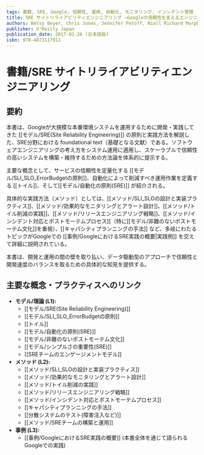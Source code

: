 ```yaml
---
tags: 書籍, SRE, Google, 信頼性, 運用, 自動化, モニタリング, インシデント管理
title: SRE サイトリライアビリティエンジニアリング ―Googleの信頼性を支えるエンジニアリングチーム
authors: Betsy Beyer, Chris Jones, Jennifer Petoff, Niall Richard Murphy
publisher: O'Reilly Japan
publication_date: 2017-01-26 (日本語版)
isbn: 978-4873117911
---
```

# 書籍/SRE サイトリライアビリティエンジニアリング

## 要約
本書は、Googleが大規模な本番環境システムを運用するために開発・実践してきた [[モデル/SRE(Site Reliability Engineering)]] の原則と実践方法を解説した、SRE分野における foundational text（基礎となる文献）である。ソフトウェアエンジニアリングの考え方をシステム運用に適用し、スケーラブルで信頼性の高いシステムを構築・維持するための方法論を体系的に提示する。

主要な概念として、サービスの信頼性を定量化する [[モデル/SLI_SLO_ErrorBudgetの原則]]、自動化によって削減すべき運用作業を定義する [[トイル]]、そして[[モデル/自動化の原則(SRE)]] が紹介される。

具体的な実践方法（メソッド）としては、[[メソッド/SLI_SLOの設計と実装プラクティス]]、[[メソッド/効果的なモニタリングとアラート設計]]、[[メソッド/トイル削減の実践]]、[[メソッド/リリースエンジニアリング戦略]]、[[メソッド/インシデント対応とポストモーテムプロセス]]（特に[[モデル/非難のないポストモーテム文化]]を重視）、[[キャパシティプランニングの手法]] など、多岐にわたるトピックがGoogleでの [[事例/GoogleにおけるSRE実践の概要|実践例]] を交えて詳細に説明されている。

本書は、開発と運用の間の壁を取り払い、データ駆動型のアプローチで信頼性と開発速度のバランスを取るための具体的な知見を提供する。

## 主要な概念・プラクティスへのリンク
- **モデル/理論 (L1):**
    - [[モデル/SRE(Site Reliability Engineering)]]
    - [[モデル/SLI_SLO_ErrorBudgetの原則]]
    - [[トイル]]
    - [[モデル/自動化の原則(SRE)]]
    - [[モデル/非難のないポストモーテム文化]]
    - [[モデル/シンプルさの重要性(SRE)]]
    - [[SREチームのエンゲージメントモデル]]
- **メソッド (L2):**
    - [[メソッド/SLI_SLOの設計と実装プラクティス]]
    - [[メソッド/効果的なモニタリングとアラート設計]]
    - [[メソッド/トイル削減の実践]]
    - [[メソッド/リリースエンジニアリング戦略]]
    - [[メソッド/インシデント対応とポストモーテムプロセス]]
    - [[キャパシティプランニングの手法]]
    - [[分散システムのテスト(障害注入など)]]
    - [[メソッド/SREチームの構築と運用]]
- **事例 (L3):**
    - [[事例/GoogleにおけるSRE実践の概要]] (本書全体を通じて語られるGoogleでの実践)
